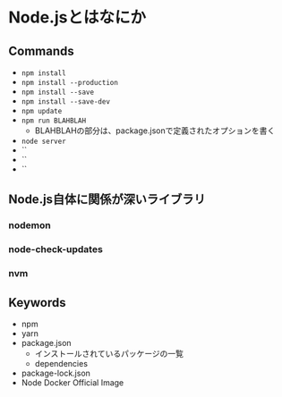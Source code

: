 # Node.jsとはなにか

## Commands

- `npm install`
- `npm install --production`
- `npm install --save`
- `npm install --save-dev`
- `npm update`
- `npm run BLAHBLAH`
    - BLAHBLAHの部分は、package.jsonで定義されたオプションを書く
- `node server`
- ``
- ``
- ``

## Node.js自体に関係が深いライブラリ

### nodemon
### node-check-updates
### nvm

## Keywords

- npm
- yarn
- package.json
    - インストールされているパッケージの一覧
    - dependencies
- package-lock.json
- Node Docker Official Image